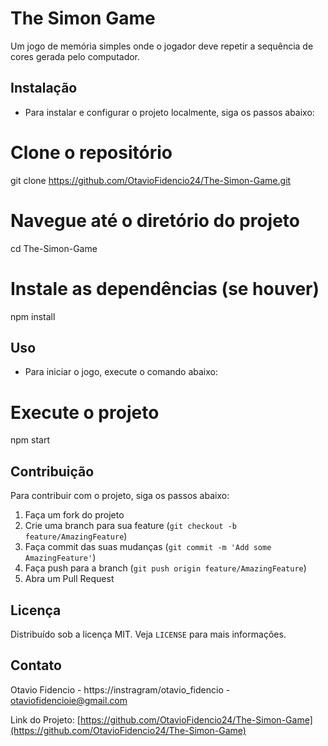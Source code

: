 # The Simon Game

Um jogo de memória simples onde o jogador deve repetir a sequência de cores gerada pelo computador. 

## Instalação

- Para instalar e configurar o projeto localmente, siga os passos abaixo:


# Clone o repositório
git clone https://github.com/OtavioFidencio24/The-Simon-Game.git

# Navegue até o diretório do projeto
cd The-Simon-Game

# Instale as dependências (se houver)
npm install

## Uso

- Para iniciar o jogo, execute o comando abaixo:

# Execute o projeto
npm start

## Contribuição

Para contribuir com o projeto, siga os passos abaixo:

1. Faça um fork do projeto
2. Crie uma branch para sua feature (`git checkout -b feature/AmazingFeature`)
3. Faça commit das suas mudanças (`git commit -m 'Add some AmazingFeature'`)
4. Faça push para a branch (`git push origin feature/AmazingFeature`)
5. Abra um Pull Request

## Licença

Distribuído sob a licença MIT. Veja `LICENSE` para mais informações.

## Contato

Otavio Fidencio - https://instragram/otavio_fidencio - otaviofidencioie@gmail.com

Link do Projeto: [https://github.com/OtavioFidencio24/The-Simon-Game](https://github.com/OtavioFidencio24/The-Simon-Game)



